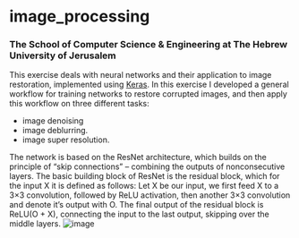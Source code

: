 # image_processing
### The School of Computer Science & Engineering at The Hebrew University of Jerusalem
This exercise deals with neural networks and their application to image restoration, implemented using [Keras](https://keras.io/).
In this exercise
I developed a general workflow for training networks to restore corrupted images, and then apply
this workflow on three different tasks:  
- image denoising 
- image deblurring.
- image super resolution.  
  
The network is based on the ResNet architecture, which builds on the principle of “skip connections” – combining the outputs of nonconsecutive layers. The basic building block of ResNet is the residual block, which for the input X it is defined as follows:
Let X be our input, we first feed X to a 3×3 convolution, followed by ReLU activation, then another
3×3 convolution and denote it’s output with O.
The final output of the residual block is ReLU(O + X), connecting the input to the last output, skipping over the middle layers.
![image](https://user-images.githubusercontent.com/83977654/128133044-c3006c2e-3769-4115-a1f0-f93fa5f6e465.png)
